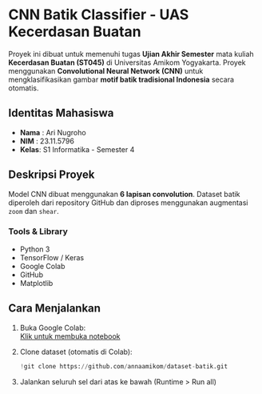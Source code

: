 #  CNN Batik Classifier - UAS Kecerdasan Buatan

Proyek ini dibuat untuk memenuhi tugas **Ujian Akhir Semester** mata kuliah **Kecerdasan Buatan (ST045)** di Universitas Amikom Yogyakarta. Proyek menggunakan **Convolutional Neural Network (CNN)** untuk mengklasifikasikan gambar **motif batik tradisional Indonesia** secara otomatis.

##  Identitas Mahasiswa

- **Nama** : Ari Nugroho
- **NIM**  : 23.11.5796
- **Kelas**: S1 Informatika - Semester 4

##  Deskripsi Proyek

Model CNN dibuat menggunakan **6 lapisan convolution**. Dataset batik diperoleh dari repository GitHub dan diproses menggunakan augmentasi `zoom` dan `shear`.

###  Tools & Library

- Python 3
- TensorFlow / Keras
- Google Colab
- GitHub
- Matplotlib

##  Cara Menjalankan

1. Buka Google Colab:  
   [Klik untuk membuka notebook](https://colab.research.google.com/drive/1RIai_gu5b9ohMucEPsCiMEOnmApZh1rP?usp=sharing)

2. Clone dataset (otomatis di Colab):
   ```python
   !git clone https://github.com/annaamikom/dataset-batik.git

3. Jalankan seluruh sel dari atas ke bawah (Runtime > Run all)
